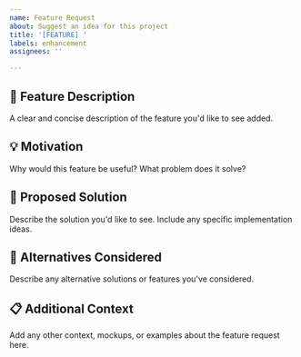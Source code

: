 ```yaml
---
name: Feature Request
about: Suggest an idea for this project
title: '[FEATURE] '
labels: enhancement
assignees: ''

---
```


## 🚀 Feature Description
A clear and concise description of the feature you'd like to see added.

## 💡 Motivation
Why would this feature be useful? What problem does it solve?

## 🎯 Proposed Solution
Describe the solution you'd like to see. Include any specific implementation ideas.

## 🔄 Alternatives Considered
Describe any alternative solutions or features you've considered.

## 📋 Additional Context
Add any other context, mockups, or examples about the feature request here.